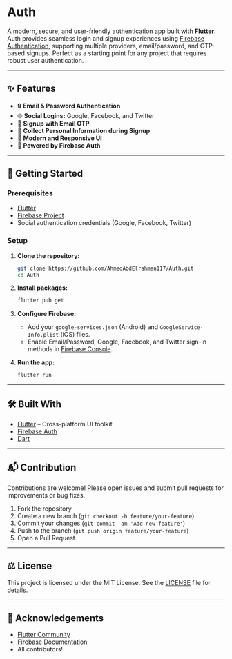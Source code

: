 # Auth

A modern, secure, and user-friendly authentication app built with **Flutter**. Auth provides seamless login and signup experiences using [Firebase Authentication](https://firebase.google.com/docs/auth), supporting multiple providers, email/password, and OTP-based signups. Perfect as a starting point for any project that requires robust user authentication.

---

## ✨ Features

- 🔒 **Email & Password Authentication**
- 🌐 **Social Logins:** Google, Facebook, and Twitter
- 📧 **Signup with Email OTP**
- 📄 **Collect Personal Information during Signup**
- 🎨 **Modern and Responsive UI**
- 🚀 **Powered by Firebase Auth**

---

## 🚀 Getting Started

### Prerequisites

- [Flutter](https://docs.flutter.dev/get-started/install)
- [Firebase Project](https://console.firebase.google.com/)
- Social authentication credentials (Google, Facebook, Twitter)

### Setup

1. **Clone the repository:**
   ```bash
   git clone https://github.com/AhmedAbdElrahman117/Auth.git
   cd Auth
   ```

2. **Install packages:**
   ```bash
   flutter pub get
   ```

3. **Configure Firebase:**
   - Add your `google-services.json` (Android) and `GoogleService-Info.plist` (iOS) files.
   - Enable Email/Password, Google, Facebook, and Twitter sign-in methods in [Firebase Console](https://console.firebase.google.com/).

4. **Run the app:**
   ```bash
   flutter run
   ```

---

## 🛠️ Built With

- [Flutter](https://flutter.dev/) – Cross-platform UI toolkit
- [Firebase Auth](https://firebase.google.com/docs/auth)
- [Dart](https://dart.dev/)

---

## 📬 Contribution

Contributions are welcome! Please open issues and submit pull requests for improvements or bug fixes.

1. Fork the repository
2. Create a new branch (`git checkout -b feature/your-feature`)
3. Commit your changes (`git commit -am 'Add new feature'`)
4. Push to the branch (`git push origin feature/your-feature`)
5. Open a Pull Request

---

## ⚖️ License

This project is licensed under the MIT License. See the [LICENSE](LICENSE) file for details.

---

## 🙏 Acknowledgements

- [Flutter Community](https://flutter.dev/community)
- [Firebase Documentation](https://firebase.google.com/docs/auth)
- All contributors!